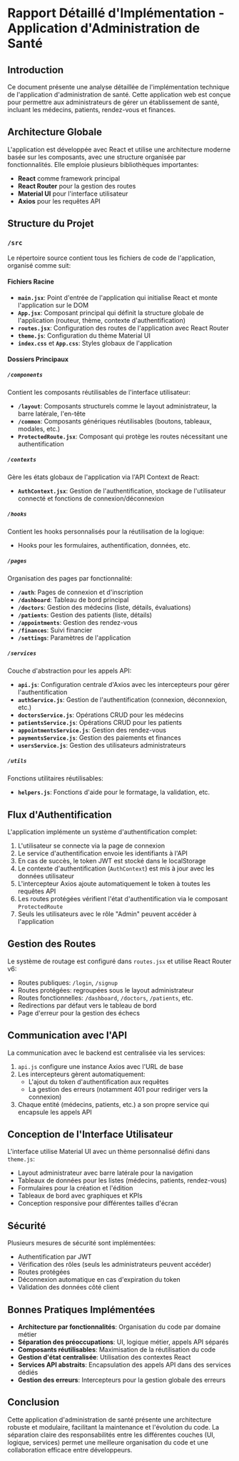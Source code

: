 # Rapport Détaillé d'Implémentation - Application d'Administration de Santé

## Introduction

Ce document présente une analyse détaillée de l'implémentation technique de l'application d'administration de santé. Cette application web est conçue pour permettre aux administrateurs de gérer un établissement de santé, incluant les médecins, patients, rendez-vous et finances.

## Architecture Globale

L'application est développée avec React et utilise une architecture moderne basée sur les composants, avec une structure organisée par fonctionnalités. Elle emploie plusieurs bibliothèques importantes:

- **React** comme framework principal
- **React Router** pour la gestion des routes
- **Material UI** pour l'interface utilisateur
- **Axios** pour les requêtes API

## Structure du Projet

### `/src`

Le répertoire source contient tous les fichiers de code de l'application, organisé comme suit:

#### Fichiers Racine

- **`main.jsx`**: Point d'entrée de l'application qui initialise React et monte l'application sur le DOM
- **`App.jsx`**: Composant principal qui définit la structure globale de l'application (routeur, thème, contexte d'authentification)
- **`routes.jsx`**: Configuration des routes de l'application avec React Router
- **`theme.js`**: Configuration du thème Material UI
- **`index.css`** et **`App.css`**: Styles globaux de l'application

#### Dossiers Principaux

##### `/components`

Contient les composants réutilisables de l'interface utilisateur:

- **`/layout`**: Composants structurels comme le layout administrateur, la barre latérale, l'en-tête
- **`/common`**: Composants génériques réutilisables (boutons, tableaux, modales, etc.)
- **`ProtectedRoute.jsx`**: Composant qui protège les routes nécessitant une authentification

##### `/contexts`

Gère les états globaux de l'application via l'API Context de React:

- **`AuthContext.jsx`**: Gestion de l'authentification, stockage de l'utilisateur connecté et fonctions de connexion/déconnexion

##### `/hooks`

Contient les hooks personnalisés pour la réutilisation de la logique:
- Hooks pour les formulaires, authentification, données, etc.

##### `/pages`

Organisation des pages par fonctionnalité:

- **`/auth`**: Pages de connexion et d'inscription
- **`/dashboard`**: Tableau de bord principal
- **`/doctors`**: Gestion des médecins (liste, détails, évaluations)
- **`/patients`**: Gestion des patients (liste, détails)
- **`/appointments`**: Gestion des rendez-vous
- **`/finances`**: Suivi financier
- **`/settings`**: Paramètres de l'application

##### `/services`

Couche d'abstraction pour les appels API:

- **`api.js`**: Configuration centrale d'Axios avec les intercepteurs pour gérer l'authentification
- **`authService.js`**: Gestion de l'authentification (connexion, déconnexion, etc.)
- **`doctorsService.js`**: Opérations CRUD pour les médecins
- **`patientsService.js`**: Opérations CRUD pour les patients
- **`appointmentsService.js`**: Gestion des rendez-vous
- **`paymentsService.js`**: Gestion des paiements et finances
- **`usersService.js`**: Gestion des utilisateurs administrateurs

##### `/utils`

Fonctions utilitaires réutilisables:

- **`helpers.js`**: Fonctions d'aide pour le formatage, la validation, etc.

## Flux d'Authentification

L'application implémente un système d'authentification complet:

1. L'utilisateur se connecte via la page de connexion
2. Le service d'authentification envoie les identifiants à l'API
3. En cas de succès, le token JWT est stocké dans le localStorage
4. Le contexte d'authentification (`AuthContext`) est mis à jour avec les données utilisateur
5. L'intercepteur Axios ajoute automatiquement le token à toutes les requêtes API
6. Les routes protégées vérifient l'état d'authentification via le composant `ProtectedRoute`
7. Seuls les utilisateurs avec le rôle "Admin" peuvent accéder à l'application

## Gestion des Routes

Le système de routage est configuré dans `routes.jsx` et utilise React Router v6:

- Routes publiques: `/login`, `/signup`
- Routes protégées: regroupées sous le layout administrateur
- Routes fonctionnelles: `/dashboard`, `/doctors`, `/patients`, etc.
- Redirections par défaut vers le tableau de bord
- Page d'erreur pour la gestion des échecs

## Communication avec l'API

La communication avec le backend est centralisée via les services:

1. `api.js` configure une instance Axios avec l'URL de base
2. Les intercepteurs gèrent automatiquement:
   - L'ajout du token d'authentification aux requêtes
   - La gestion des erreurs (notamment 401 pour rediriger vers la connexion)
3. Chaque entité (médecins, patients, etc.) a son propre service qui encapsule les appels API

## Conception de l'Interface Utilisateur

L'interface utilise Material UI avec un thème personnalisé défini dans `theme.js`:

- Layout administrateur avec barre latérale pour la navigation
- Tableaux de données pour les listes (médecins, patients, rendez-vous)
- Formulaires pour la création et l'édition
- Tableaux de bord avec graphiques et KPIs
- Conception responsive pour différentes tailles d'écran

## Sécurité

Plusieurs mesures de sécurité sont implémentées:

- Authentification par JWT
- Vérification des rôles (seuls les administrateurs peuvent accéder)
- Routes protégées
- Déconnexion automatique en cas d'expiration du token
- Validation des données côté client

## Bonnes Pratiques Implémentées

- **Architecture par fonctionnalités**: Organisation du code par domaine métier
- **Séparation des préoccupations**: UI, logique métier, appels API séparés
- **Composants réutilisables**: Maximisation de la réutilisation du code
- **Gestion d'état centralisée**: Utilisation des contextes React
- **Services API abstraits**: Encapsulation des appels API dans des services dédiés
- **Gestion des erreurs**: Intercepteurs pour la gestion globale des erreurs

## Conclusion

Cette application d'administration de santé présente une architecture robuste et modulaire, facilitant la maintenance et l'évolution du code. La séparation claire des responsabilités entre les différentes couches (UI, logique, services) permet une meilleure organisation du code et une collaboration efficace entre développeurs. 